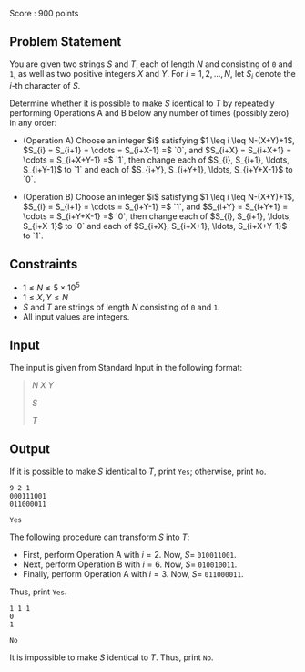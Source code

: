 Score : $900$ points

## Problem Statement

You are given two strings $S$ and $T$, each of length $N$ and consisting of `0` and `1`, as well as two positive integers $X$ and $Y$. For $i = 1, 2, \ldots, N$, let $S_i$ denote the $i$-th character of $S$.

Determine whether it is possible to make $S$ identical to $T$ by repeatedly performing Operations A and B below any number of times (possibly zero) in any order:

- <p>(Operation A) Choose an integer $i$ satisfying $1 \leq i \leq N-(X+Y)+1$, $S_{i} = S_{i+1} = \cdots = S_{i+X-1} =$ `0`, and $S_{i+X} = S_{i+X+1} = \cdots = S_{i+X+Y-1} =$ `1`, then change each of $S_{i}, S_{i+1}, \ldots, S_{i+Y-1}$ to `1` and each of $S_{i+Y}, S_{i+Y+1}, \ldots, S_{i+Y+X-1}$ to `0`.</p>
- <p>(Operation B) Choose an integer $i$ satisfying $1 \leq i \leq N-(X+Y)+1$, $S_{i} = S_{i+1} = \cdots = S_{i+Y-1} =$ `1`, and $S_{i+Y} = S_{i+Y+1} = \cdots = S_{i+Y+X-1} =$ `0`, then change each of $S_{i}, S_{i+1}, \ldots, S_{i+X-1}$ to `0` and each of $S_{i+X}, S_{i+X+1}, \ldots, S_{i+X+Y-1}$ to `1`.</p>

## Constraints

- $1 \leq N \leq 5 \times 10^5$
- $1 \leq X, Y \leq N$
- $S$ and $T$ are strings of length $N$ consisting of `0` and `1`.
- All input values are integers.

## Input

The input is given from Standard Input in the following format:

> $N$ $X$ $Y$
> 
> $S$
> 
> $T$

## Output

If it is possible to make $S$ identical to $T$, print `Yes`; otherwise, print `No`.

```input1
9 2 1
000111001
011000011
```

```output1
Yes
```

The following procedure can transform $S$ into $T$:

- First, perform Operation A with $i = 2$. Now, $S =$ `010011001`.
- Next, perform Operation B with $i = 6$. Now, $S =$ `010010011`.
- Finally, perform Operation A with $i = 3$. Now, $S =$ `011000011`.

Thus, print `Yes`.

```input2
1 1 1
0
1
```

```output2
No
```

It is impossible to make $S$ identical to $T$. Thus, print `No`.